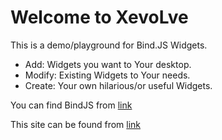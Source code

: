 # Welcome to XevoLve
This is a demo/playground for Bind.JS Widgets.

- Add: Widgets you want to Your desktop.
- Modify: Existing Widgets to Your needs.
- Create: Your own hilarious/or useful Widgets.

You can find BindJS from [link](https://github.com/xmahle/bindjs)

This site can be found from [link](http://marko.kurjonen.fi/xevo)